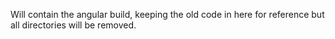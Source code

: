 Will contain the angular build, keeping the old code in here for reference but all directories will be removed.